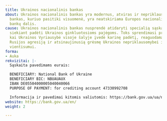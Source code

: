 ```yaml
---
title: Ukrainos nacionalinis bankas
about: Ukrainos nacionalinis bankas yra modernus, atviras ir nepriklausomas centrinis
  bankas, kuriuo pasitiki visuomenė, yra neatskiriama Europos nacionalinių centrinių
  bankų dalis.
cause: Ukrainos nacionalinis bankas nusprendė atidaryti specialią sąskaitą paramai,
  siekiant padėti Ukrainos ginkluotosioms pajėgoms. Toks sprendimasi priimtas po to,
  kai Ukrainos Vyriausybė visoje šalyje įvedė karinę padėtį, reaguodama į ginkluotą
  Rusijos agresiją ir atsinaujinusią grėsmę Ukrainos nepriklausomybei ir teritoriniam
  vientisumui.
forma:
- Auka
rekvizitai: |-
  Sąskaita pavedimams eurais:

  BENEFICIARY: National Bank of Ukraine
  BENEFICIARY BIC: NBUAUAUX
  IBAN DE05504000005040040066
  PURPOSE OF PAYMENT: for crediting account 47330992708

  Informacija ir pavedimai kitomis valiutomis: https://bank.gov.ua/ua/news/all/natsionalniy-bank-vidkriv-spetsrahunok-dlya-zboru-koshtiv-na-potrebi-armiyi
website: https://bank.gov.ua/en/
weight: 2

---
```

